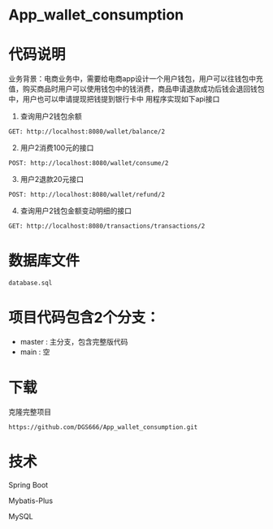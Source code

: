 # App_wallet_consumption
# 代码说明
业务背景：电商业务中，需要给电商app设计一个用户钱包，用户可以往钱包中充值，购买商品时用户可以使用钱包中的钱消费，商品申请退款成功后钱会退回钱包中，用户也可以申请提现把钱提到银行卡中
用程序实现如下api接口
 1.  查询用户2钱包余额
 ```
 GET: http://localhost:8080/wallet/balance/2
 ```
2. 用户2消费100元的接口
```
POST: http://localhost:8080/wallet/consume/2
```
3. 用户2退款20元接口
```
POST: http://localhost:8080/wallet/refund/2
```
4. 查询用户2钱包金额变动明细的接口
```
GET: http://localhost:8080/transactions/transactions/2
```
# 数据库文件
```
database.sql
```
# 项目代码包含2个分支：
- master : 主分支，包含完整版代码
- main : 空
# 下载
克隆完整项目
```
https://github.com/DGS666/App_wallet_consumption.git
```
# 技术

Spring Boot

Mybatis-Plus

MySQL
